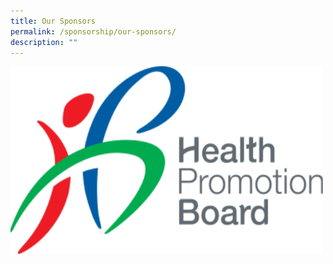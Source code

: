 ```yaml
---
title: Our Sponsors
permalink: /sponsorship/our-sponsors/
description: ""
---
```

<img src="/images/HPB_R_V_CMYK_Logo%201.png" alt="Image Description" width="500" height="300">
